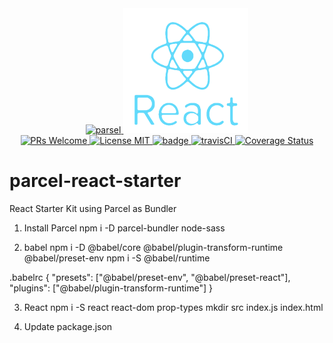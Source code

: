 <div align="center">
  <a href="https://github.com/jorgemcdev/parcel-react-starter/blob/master/src/images/parcel-logo.svg">
    <img width="200" height="200" src="https://parceljs.org/assets/parcel-front@2x.webp" alt="parsel" />
  </a>
  <a href="https://github.com/facebook/react">
    <img width="200" height="200" src="https://github.com/jorgemcdev/parcel-react-starter/blob/master/src/images/react-logo.png" alt="react" />
  </a>
</div>
<div align="center">
  <a href="http://makeapullrequest.com">
    <img src="https://img.shields.io/badge/PRs-welcome-brightgreen.svg?style=flat-square" alt="PRs Welcome">
  </a>
  <a href="https://opensource.org/licenses/MIT">
    <img src="https://img.shields.io/badge/license-MIT-blue.svg?style=flat-square" alt="License MIT">
  </a>
  <a href="https://david-dm.org/jorgemcdev/parcel-react-starter">
    <img id="badge" src="https://david-dm.org/jorgemcdev/parcel-react-starter.svg" alt="badge" class="" data-reactid="68">
  </a>
  <a href="https://travis-ci.com/jorgemcdev/parcel-react-starter">
    <img src="https://travis-ci.com/jorgemcdev/parcel-react-starter.svg?branch=master" alt="travisCI">
  </a>
  <a href='https://coveralls.io/github/jorgemcdev/parcel-react-starter?branch=master'>
    <img src='https://coveralls.io/repos/github/jorgemcdev/parcel-react-starter/badge.svg?branch=master' alt='Coverage Status' />
  </a>
</div>

# parcel-react-starter

React Starter Kit using Parcel as Bundler

1. Install Parcel
   npm i -D parcel-bundler node-sass

2. babel
   npm i -D @babel/core @babel/plugin-transform-runtime @babel/preset-env
   npm i -S @babel/runtime

.babelrc
{
"presets": ["@babel/preset-env", "@babel/preset-react"],
"plugins": ["@babel/plugin-transform-runtime"]
}

3. React
   npm i -S react react-dom prop-types
   mkdir src
   index.js
   index.html

4. Update package.json
